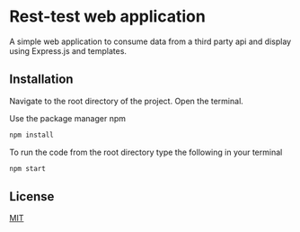 # Rest-test web application
A simple web application to consume data from a third party api and display using Express.js and templates. 

## Installation

Navigate to the root directory of the project. Open the terminal.

Use the package manager npm

```bash
npm install
```

To run the code from the root directory type the following in your terminal
```bash
npm start
```

## License
[MIT](https://choosealicense.com/licenses/mit/)

